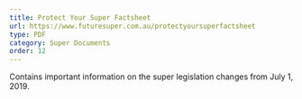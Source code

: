 ```yaml
---
title: Protect Your Super Factsheet
url: https://www.futuresuper.com.au/protectyoursuperfactsheet
type: PDF
category: Super Documents
order: 12
---
```


Contains important information on the super legislation changes from July 1, 2019.
